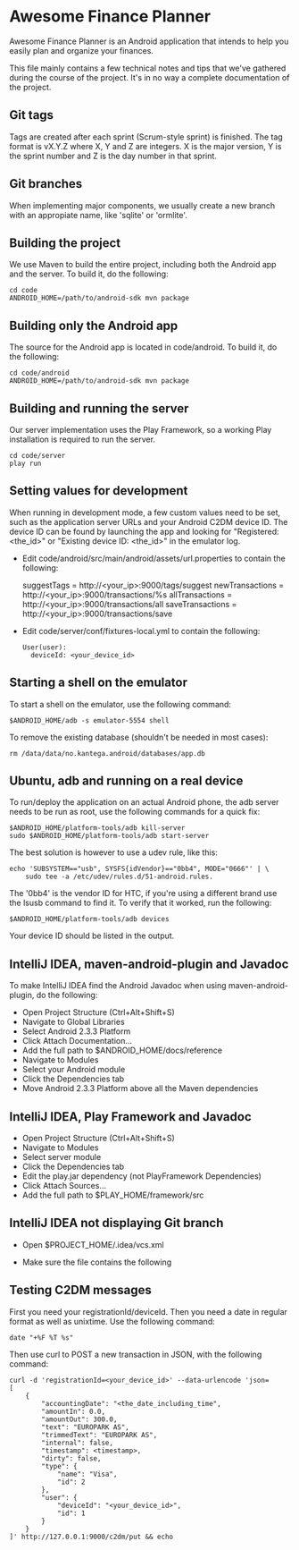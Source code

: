 Awesome Finance Planner
=======================

Awesome Finance Planner is an Android application that intends to help you
easily plan and organize your finances.

This file mainly contains a few technical notes and tips that we've gathered
during the course of the project. It's in no way a complete documentation of
the project.

Git tags
--------
Tags are created after each sprint (Scrum-style sprint) is finished. The tag
format is vX.Y.Z where X, Y and Z are integers. X is the major version, Y is
the sprint number and Z is the day number in that sprint.

Git branches
------------
When implementing major components, we usually create a new branch with an
appropiate name, like 'sqlite' or 'ormlite'.

Building the project
--------------------
We use Maven to build the entire project, including both the Android app and
the server. To build it, do the following:

    cd code
    ANDROID_HOME=/path/to/android-sdk mvn package

Building only the Android app
-----------------------------
The source for the Android app is located in code/android.
To build it, do the following:

    cd code/android
    ANDROID_HOME=/path/to/android-sdk mvn package

Building and running the server
-------------------------------
Our server implementation uses the Play Framework, so a working Play
installation is required to run the server.

    cd code/server
    play run

Setting values for development
------------------------------
When running in development mode, a few custom values need to be set, such as
the application server URLs and your Android C2DM device ID. The device ID can
be found by launching the app and looking for "Registered: <the_id>" or
"Existing device ID: <the_id>" in the emulator log.

* Edit code/android/src/main/android/assets/url.properties to contain the following:

    suggestTags = http://<your_ip>:9000/tags/suggest
    newTransactions = http://<your_ip>:9000/transactions/%s
    allTransactions = http://<your_ip>:9000/transactions/all
    saveTransactions = http://<your_ip>:9000/transactions/save

* Edit code/server/conf/fixtures-local.yml to contain the following:

      User(user):
        deviceId: <your_device_id>

Starting a shell on the emulator
--------------------------------
To start a shell on the emulator, use the following command:

    $ANDROID_HOME/adb -s emulator-5554 shell

To remove the existing database (shouldn't be needed in most cases):

    rm /data/data/no.kantega.android/databases/app.db

Ubuntu, adb and running on a real device
----------------------------------------
To run/deploy the application on an actual Android phone, the adb server needs
to be run as root, use the following commands for a quick fix:

    $ANDROID_HOME/platform-tools/adb kill-server
    sudo $ANDROID_HOME/platform-tools/adb start-server

The best solution is however to use a udev rule, like this:

    echo 'SUBSYSTEM=="usb", SYSFS{idVendor}=="0bb4", MODE="0666"' | \
        sudo tee -a /etc/udev/rules.d/51-android.rules.

The '0bb4' is the vendor ID for HTC, if you're using a different brand use the
lsusb command to find it.
To verify that it worked, run the following:

    $ANDROID_HOME/platform-tools/adb devices

Your device ID should be listed in the output.

IntelliJ IDEA, maven-android-plugin and Javadoc
-----------------------------------------------
To make IntelliJ IDEA find the Android Javadoc when using maven-android-plugin,
do the following:

* Open Project Structure (Ctrl+Alt+Shift+S)
* Navigate to Global Libraries
* Select Android 2.3.3 Platform
* Click Attach Documentation...
* Add the full path to $ANDROID_HOME/docs/reference
* Navigate to Modules
* Select your Android module
* Click the Dependencies tab
* Move Android 2.3.3 Platform above all the Maven dependencies

IntelliJ IDEA, Play Framework and Javadoc
-----------------------------------------

* Open Project Structure (Ctrl+Alt+Shift+S)
* Navigate to Modules
* Select server module
* Click the Dependencies tab
* Edit the play.jar dependency (not PlayFramework Dependencies)
* Click Attach Sources...
* Add the full path to $PLAY_HOME/framework/src

IntelliJ IDEA not displaying Git branch
---------------------------------------

* Open $PROJECT_HOME/.idea/vcs.xml
* Make sure the file contains the following

    <?xml version="1.0" encoding="UTF-8"?>
    <project version="4">
      <component name="VcsDirectoryMappings">
        <mapping directory="$PROJECT_DIR$" vcs="Git" />
      </component>
    </project>

Testing C2DM messages
---------------------
First you need your registrationId/deviceId. Then you need a date in regular
format as well as unixtime. Use the following command:

    date "+%F %T %s"

Then use curl to POST a new transaction in JSON, with the following command:

    curl -d 'registrationId=<your_device_id>' --data-urlencode 'json=
    [
        {
            "accountingDate": "<the_date_including_time",
            "amountIn": 0.0,
            "amountOut": 300.0,
            "text": "EUROPARK AS",
            "trimmedText": "EUROPARK AS",
            "internal": false,
            "timestamp": <timestamp>,
            "dirty": false,
            "type": {
                "name": "Visa",
                "id": 2
            },
            "user": {
                "deviceId": "<your_device_id>",
                "id": 1
            }
        }
    ]' http://127.0.0.1:9000/c2dm/put && echo